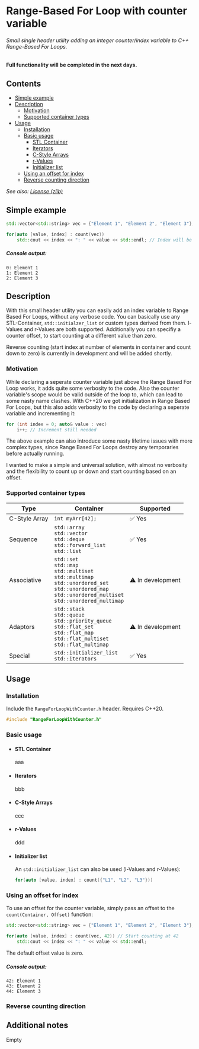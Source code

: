 # Range-Based For Loop with counter variable

###### Small single header utility adding an integer counter/index variable to C++ Range-Based For Loops.

**Full functionality will be completed in the next days.**

## Contents
- [Simple example](#simple-example)
- [Description](#description)
    - [Motivation](#motivation)
    - [Supported container types](#supported-container-types)
- [Usage](#usage)
    - [Installation](#installation)
    - [Basic usage](#basic-usage)
        - [STL Container](#stl-container)
        - [Iterators](#iterators)
        - [C-Style Arrays](#c-style-arrays)
        - [r-Values](#r-values)
        - [Initializer list](#initializer-list)
    - [Using an offset for index](#using-an-offset-for-index)
    - [Reverse counting direction](#reverse-counting-direction)

*See also: [License (zlib)](LICENSE.md)*

## Simple example
```cpp
std::vector<std::string> vec = {"Element 1", "Element 2", "Element 3"};

for(auto [value, index] : count(vec))
    std::cout << index << ": " << value << std::endl; // Index will be incremented automatically
```

##### Console output:
```
0: Element 1
1: Element 2
2: Element 3
```

## Description
With this small header utility you can easily add an index variable to Range Based For Loops, without any verbose code.
You can basically use any STL-Container, `std::initialzer_list` or custom types derived from them. l-Values and r-Values are both supported. Additionally you can specifiy a counter offset, to start counting at a different value than zero.

Reverse counting (start index at number of elements in container and count down to zero) is currently in development and will be added shortly.

### Motivation
While declaring a seperate counter variable just above the Range Based For Loop works, it adds quite some verbosity to the code. Also the counter variable's scope would be valid outside of the loop to, which can lead to some nasty name clashes.
With C++20 we got initialization in Range Based For Loops, but this also adds verbosity to the code by declaring a seperate variable and incrementing it:
```cpp
for (int index = 0; auto& value : vec)
    i++; // Increment still needed
```

The above example can also introduce some nasty lifetime issues with more complex types, since Range Based For Loops destroy any temporaries before actually running.

I wanted to make a simple and universal solution, with almost no verbosity and the flexibility to count up or down and start counting based on an offset.

### Supported container types
Type | Container | Supported |
| -- | --------- | --------- |
| C-Style Array | `int myArr[42];` | ✅ Yes |
| Sequence | `std::array` <br> `std::vector` <br> `std::deque` <br> `std::forward_list` <br> `std::list` | ✅ Yes |
| Associative | `std::set` <br> `std::map` <br> `std::multiset` <br> `std::multimap` <br> `std::unordered_set` <br> `std::unordered_map` <br> `std::unordered_multiset` <br> `std::unordered_multimap` | ⚠️ In development |
| Adaptors | `std::stack` <br> `std::queue` <br> `std::priority_queue` <br> `std::flat_set` <br> `std::flat_map` <br> `std::flat_multiset` <br> `std::flat_multimap`| ⚠️ In development |
| Special | `std::initializer_list` <br> `std::iterators` | ✅ Yes |

## Usage

### Installation
Include the `RangeForLoopWithCounter.h` header. Requires C++20.

```cpp
#include "RangeForLoopWithCounter.h"
```
    
### Basic usage

- #### STL Container
    aaa

- #### Iterators
    bbb

- #### C-Style Arrays
    ccc

- #### r-Values
    ddd

- #### Initializer list
    An `std::initializer_list` can also be used (l-Values and r-Values):
    ```cpp
    for(auto [value, index] : count({"L1", "L2", "L3"}))
    ```
    
### Using an offset for index
To use an offset for the counter variable, simply pass an offset to the 
`count(Container, Offset)` function:

```cpp
std::vector<std::string> vec = {"Element 1", "Element 2", "Element 3"};

for(auto [value, index] : count(vec, 42)) // Start counting at 42
    std::cout << index << ": " << value << std::endl;
```

The default offset value is zero.

##### Console output:
```
42: Element 1
43: Element 2
44: Element 3
```

### Reverse counting direction


## Additional notes
Empty
